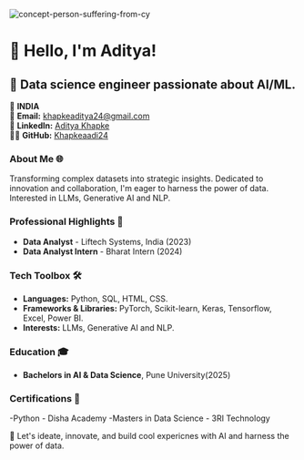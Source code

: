 ![concept-person-suffering-from-cy](https://github.com/user-attachments/assets/9cb94d4a-aa3a-4b6c-95f9-f9bffb18d4c1)
# 👋 Hello, I'm Aditya!

## 🚀 Data science engineer passionate about AI/ML. 

📍 **INDIA**  
📧 **Email:** [khapkeaditya24@gmail.com](mailto:khapkeaditya24@gmail.com)  
🔗 **LinkedIn:** [Aditya Khapke](https://linkedin.com/in/aditya-khapke-445657226/)  
👨‍💻 **GitHub:** [Khapkeaadi24](https://github.com/Khapkeaadi24)


### About Me 🌐
Transforming complex datasets into strategic insights. Dedicated to innovation and collaboration, I'm eager to harness the power of data.
Interested in LLMs, Generative AI and NLP.


### Professional Highlights 🌟
- **Data Analyst** - Liftech Systems, India (2023)
- **Data Analyst Intern** - Bharat Intern (2024)

### Tech Toolbox 🛠️
- **Languages:** Python, SQL, HTML, CSS.
- **Frameworks & Libraries:** PyTorch, Scikit-learn, Keras, Tensorflow, Excel, Power BI.
- **Interests:** LLMs, Generative AI and NLP.

### Education 🎓
- **Bachelors in AI & Data Science**, Pune University(2025)

### Certifications 📜
-Python - Disha Academy
-Masters in Data Science - 3RI Technology


🔗 Let's ideate, innovate, and build cool expericnes with AI and harness the power of data. 
